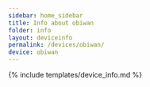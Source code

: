 ```yaml
---
sidebar: home_sidebar
title: Info about obiwan
folder: info
layout: deviceinfo
permalink: /devices/obiwan/
device: obiwan
---
```

{% include templates/device_info.md %}
